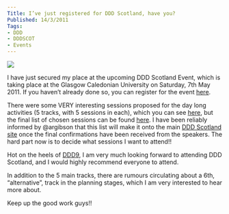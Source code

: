 ```yaml
---
Title: I’ve just registered for DDD Scotland, have you?
Published: 14/3/2011
Tags:
- DDD
- DDDSCOT
- Events
---
```


![](http://www.dddsouthwest.com/images/DDDScotland.png)  

I have just secured my place at the upcoming DDD Scotland Event, which is taking place at the Glasgow Caledonian University on Saturday, 7th May 2011. If you haven’t already done so, you can register for the event [here](http://developerdeveloperdeveloper.com/scotland2011/Register.aspx).

There were some VERY interesting sessions proposed for the day long activities (5 tracks, with 5 sessions in each), which you can see [here](http://developerdeveloperdeveloper.com/scotland2011/ProposedSessions.aspx), but the final list of chosen sessions can be found [here](http://scottishdevelopers.com/2011/03/14/ddd-scotland-2011-agenda/). I have been reliably informed by @argibson that this list will make it onto the main [DDD Scotland site](http://developerdeveloperdeveloper.com/scotland2011/Default.aspx) once the final confirmations have been received from the speakers. The hard part now is to decide what sessions I want to attend!!

Hot on the heels of [DDD9](http://www.gep13.co.uk/blog/a-review-of-ddd9-by-a-ddd-virgin), I am very much looking forward to attending DDD Scotland, and I would highly recommend everyone to attend.

In addition to the 5 main tracks, there are rumours circulating about a 6th, “alternative”, track in the planning stages, which I am very interested to hear more about.

Keep up the good work guys!!
